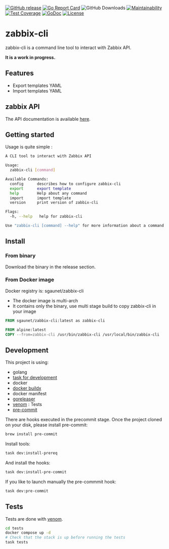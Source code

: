 [![GitHub release](https://img.shields.io/github/release/sgaunet/zabbix-cli.svg)](https://github.com/sgaunet/zabbix-cli/releases/latest)
[![Go Report Card](https://goreportcard.com/badge/github.com/sgaunet/zabbix-cli)](https://goreportcard.com/report/github.com/sgaunet/zabbix-cli)
![GitHub Downloads](https://img.shields.io/github/downloads/sgaunet/zabbix-cli/total)
[![Maintainability](https://api.codeclimate.com/v1/badges/8412fedc31a7892cd92a/maintainability)](https://codeclimate.com/github/sgaunet/zabbix-cli/maintainability)
[![Test Coverage](https://api.codeclimate.com/v1/badges/8412fedc31a7892cd92a/test_coverage)](https://codeclimate.com/github/sgaunet/zabbix-cli/test_coverage)
[![GoDoc](https://godoc.org/github.com/sgaunet/zabbix-cli?status.svg)](https://godoc.org/github.com/sgaunet/zabbix-cli)
[![License](https://img.shields.io/github/license/sgaunet/zabbix-cli.svg)](LICENSE)

# zabbix-cli

zabbix-cli is a command line tool to interact with Zabbix API.

**It is a work in progress.**

## Features

- Export templates YAML
- Import templates YAML

## zabbix API

The API documentation is available [here](https://www.zabbix.com/documentation/6.0/en/manual/api/reference/configuration/export).

## Getting started

Usage is quite simple :

```bash
A CLI tool to interact with Zabbix API

Usage:
  zabbix-cli [command]

Available Commands:
  config      describes how to configure zabbix-cli
  export      export template
  help        Help about any command
  import      import template
  version     print version of zabbix-cli

Flags:
  -h, --help   help for zabbix-cli

Use "zabbix-cli [command] --help" for more information about a command.
```

## Install

### From binary

Download the binary in the release section.

### From Docker image

Docker registry is: sgaunet/zabbix-cli

- The docker image is multi-arch
- It contains only the binary, use multi stage build to copy zabbix-cli in your image

```Dockerfile
FROM sgaunet/zabbix-cli:latest as zabbix-cli

FROM alpine:latest
COPY --from=zabbix-cli /usr/bin/zabbix-cli /usr/local/bin/zabbix-cli
```

## Development

This project is using:

- golang
- [task for development](https://taskfile.dev/#/)
- docker
- [docker buildx](https://github.com/docker/buildx)
- docker manifest
- [goreleaser](https://goreleaser.com/)
- [venom](https://github.com/ovh/venom) : Tests
- [pre-commit](https://pre-commit.com/)

There are hooks executed in the precommit stage. Once the project cloned on your disk, please install pre-commit:

```bash
brew install pre-commit
```

Install tools:

```bash
task dev:install-prereq
```

And install the hooks:

```bash
task dev:install-pre-commit
```

If you like to launch manually the pre-commmit hook:

```bash
task dev:pre-commit
```

## Tests

Tests are done with [venom](https://github.com/ovh/venom).

```bash
cd tests
docker compose up -d
# Check that the stack is up before running the tests
task tests
```
